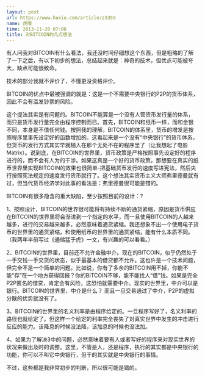 ```yaml
---
layout: post
url: https://www.huxiu.com/article/23359
name: 虎嗅
time: 2013-11-20 07:08
title: 对BITCOIN的几点想法
---
```

有人问我对BITCOIN有什么看法，我还没时间仔细想这个东西，但是粗略的了解了一下之后，有以下初步的想法，总结起来就是：神奇的技术，但优点可能被夸大，缺点可能很致命。

技术的部分我就不评价了，不懂更没资格评价。

BITCOIN的优点中最被强调的就是：这是一个不需要中央银行的P2P的货币体系，因此不会有滥发钞票的风险。

这个提法其实是有问题的。BITCOIN不能算是一个没有人管货币发行量的体系，而只是货币发行量完全由程序控制而已。首先，BITCOIN和纸币一样，而和金银不同，本身是不值任何钱。按照我的理解，BITCOIN的体系里，货币的增发是按照程序里事先设定好的函数增加的。这看起来是一个没有“中央银行”的货币体系，但货币的发行方式其实早就植入在那个无处不在的程序里了（让我想起了电影Matrix）。说到底，在BITCOIN的世界里，货币政策是严格按照事先设定好的程序进行的，而不会有人为的干涉。如果这真是一个好的货币政策，那想要在真实的纸币世界里实现BITCOIN的效果也很简单-把基础货币发行的速度写进宪法，然后央行按照宪法规定的速度发行货币就行了。这个想法其实货币主义大师弗里德曼就有过，但当代货币经济学对此事的看法是：弗里德曼很可能是错的。

BITCOIN有很多隐含的重大缺陷，至少按照目前的设计：?

1、按照设计，BITCOIN的世界很可能将有持续不断的通货紧缩，原因是货币供应在BITCOIN的世界里将会渐进到一个指定的水平，而一旦使用BITCOIN的人越来越多，进行的交易越来越多，必然意味着通货紧缩。我还想象不出一个使用电子货币的世界里的通货紧缩，和使用纸币的世界里的通货紧缩，能有什么本质不同。（我两年半前写过《通缩猛于虎》一文，有兴趣的可以看看。）

2、BITCOIN的世界里，目前还不允许金融中介。现在的BITCOIN，似乎仍然处于一手交钱一手交货的状态，似乎最基本的借贷都不允许。这也许是一个技术问题，但完全不是一个简单的问题。比如说，你有了多余的BITCOIN用不掉，你能不能“存”在一个地方获得回报？你的BITCOIN不够，能不能找人“借”钱。如果是完全P2P匿名的借贷，肯定会有风险，这恐怕就需要中介。现实的世界里，中介可以是银行。BITCOIN的世界里，中介是什么？ 而且一旦交易通过了中介，P2P的虚拟分散的优势就没有了。

3、BITCOIN的世界里的名义利率是由程序给定的。一旦程序写好了，名义利率的路径也就给定了。但这样一个给定的利率完全丧失了对真实世界中发生的冲击进行反应的能力。该降息的时候没法降，该加息的时候也没法加。

4、如果为了解决3中的问题，必然意味着要有人或者写好的程序来对现实世界的状况来做出及时的调整。这里，不管是人，还是程序，执行的其实都是中央银行的功能，你可以不叫它中央银行，但干的其实就是中央银行的事情。

不过，这些都是我非常初步的判断，所以很可能是错的。

